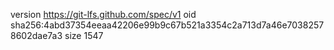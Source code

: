 version https://git-lfs.github.com/spec/v1
oid sha256:4abd37354eeaa42206e99b9c67b521a3354c2a713d7a46e70382578602dae7a3
size 1547
